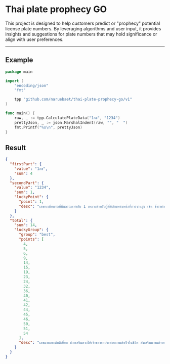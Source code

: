 # Thai plate prophecy GO

This project is designed to help customers predict or "prophecy" potential license plate numbers. By leveraging algorithms and user input, it provides insights and suggestions for plate numbers that may hold significance or align with user preferences.  

---
## Example

```Go
package main

import (
	"encoding/json"
	"fmt"

	tpp "github.com/naruebaet/thai-plate-prophecy-go/v1"
)

func main() {
	raw, _ := tpp.CalculatePlateData("1กข", "1234")
	prettyJson, _ := json.MarshalIndent(raw, "", "  ")
	fmt.Printf("%s\n", prettyJson)
}

```

## Result
```json
{
  "firstPart": {
    "value": "1กข",
    "sum": 4
  },
  "secondPart": {
    "value": "1234",
    "sum": 1,
    "luckyPoint": {
      "point": 1,
      "desc": "เลขทะเบียนรถที่มีผลรวมเท่ากับ 1 เหมาะสำหรับผู้ที่มีตำแหน่งหน้าที่การงานสูง เช่น ข้าราชการ หัวหน้างาน หรือเจ้าของกิจการ เลขนี้ช่วยเสริมสร้างความเป็นผู้นำ อำนาจวาสนา และเพิ่มความน่าเชื่อถือในสายตาผู้อื่น"
    }
  },
  "total": {
    "sum": 14,
    "luckyGroup": {
      "group": "best",
      "points": [
        4,
        5,
        6,
        9,
        14,
        15,
        19,
        23,
        24,
        32,
        36,
        40,
        41,
        42,
        44,
        45,
        46,
        50,
        51,
        54
      ],
      "desc": "เลขมงคลระดับดีเยี่ยม ช่วยเสริมดวงให้เจ้าของรถประสบความสำเร็จในชีวิต ส่งเสริมความก้าวหน้าในหน้าที่การงาน เพิ่มโชคลาภด้านการเงิน นำมาซึ่งความมั่งคั่งร่ำรวย และเป็นที่เคารพนับถือของคนรอบข้าง ช่วยเสริมสิริมงคลและความเจริญรุ่งเรืองให้กับชีวิต"
    }
  }
}
```